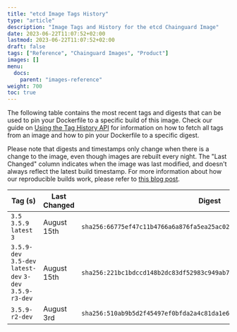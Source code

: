 ```yaml
---
title: "etcd Image Tags History"
type: "article"
description: "Image Tags and History for the etcd Chainguard Image"
date: 2023-06-22T11:07:52+02:00
lastmod: 2023-06-22T11:07:52+02:00
draft: false
tags: ["Reference", "Chainguard Images", "Product"]
images: []
menu:
  docs:
    parent: "images-reference"
weight: 700
toc: true
---
```


The following table contains the most recent tags and digests that can be used to pin your Dockerfile to a specific build of this image. Check our guide on [Using the Tag History API](/chainguard/chainguard-images/using-the-tag-history-api/) for information on how to fetch all tags from an image and how to pin your Dockerfile to a specific digest.

Please note that digests and timestamps only change when there is a change to the image, even though images are rebuilt every night. The "Last Changed" column indicates when the image was last modified, and doesn't always reflect the latest build timestamp. For more information about how our reproducible builds work, please refer to [this blog post](https://www.chainguard.dev/unchained/reproducing-chainguards-reproducible-image-builds).

| Tag (s)                                                    | Last Changed | Digest                                                                    |
|------------------------------------------------------------|--------------|---------------------------------------------------------------------------|
|  `3.5` `3.5.9` `latest` `3`                                | August 15th  | `sha256:66775ef47c11b4766a6a876fa5ea25ac024c057e11cdb117ba5930cc7df14a0f` |
|  `3.5.9-dev` `3.5-dev` `latest-dev` `3-dev` `3.5.9-r3-dev` | August 15th  | `sha256:221bc1bdccd148b2dc83df52983c949ab77a8314b6e1d08c8d18c0d099d3a12f` |
|  `3.5.9-r2-dev`                                            | August 3rd   | `sha256:510ab9b5d2f45497ef0bfda2a4c81da1e642003ba2cf7f28c17060a995f49c1f` |
